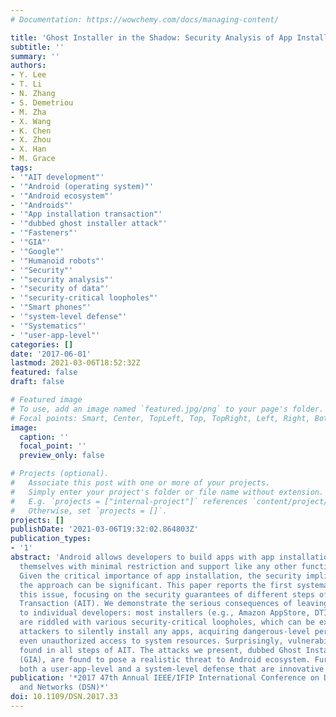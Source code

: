 ```yaml
---
# Documentation: https://wowchemy.com/docs/managing-content/

title: 'Ghost Installer in the Shadow: Security Analysis of App Installation on Android'
subtitle: ''
summary: ''
authors:
- Y. Lee
- T. Li
- N. Zhang
- S. Demetriou
- M. Zha
- X. Wang
- K. Chen
- X. Zhou
- X. Han
- M. Grace
tags:
- '"AIT development"'
- '"Android (operating system)"'
- '"Android ecosystem"'
- '"Androids"'
- '"App installation transaction"'
- '"dubbed ghost installer attack"'
- '"Fasteners"'
- '"GIA"'
- '"Google"'
- '"Humanoid robots"'
- '"Security"'
- '"security analysis"'
- '"security of data"'
- '"security-critical loopholes"'
- '"Smart phones"'
- '"system-level defense"'
- '"Systematics"'
- '"user-app-level"'
categories: []
date: '2017-06-01'
lastmod: 2021-03-06T18:52:32Z
featured: false
draft: false

# Featured image
# To use, add an image named `featured.jpg/png` to your page's folder.
# Focal points: Smart, Center, TopLeft, Top, TopRight, Left, Right, BottomLeft, Bottom, BottomRight.
image:
  caption: ''
  focal_point: ''
  preview_only: false

# Projects (optional).
#   Associate this post with one or more of your projects.
#   Simply enter your project's folder or file name without extension.
#   E.g. `projects = ["internal-project"]` references `content/project/deep-learning/index.md`.
#   Otherwise, set `projects = []`.
projects: []
publishDate: '2021-03-06T19:32:02.864803Z'
publication_types:
- '1'
abstract: 'Android allows developers to build apps with app installation functionality
  themselves with minimal restriction and support like any other functionalities.
  Given the critical importance of app installation, the security implications of
  the approach can be significant. This paper reports the first systematic study on
  this issue, focusing on the security guarantees of different steps of the App Installation
  Transaction (AIT). We demonstrate the serious consequences of leaving AIT development
  to individual developers: most installers (e.g., Amazon AppStore, DTIgnite, Baidu)
  are riddled with various security-critical loopholes, which can be exploited by
  attackers to silently install any apps, acquiring dangerous-level permissions or
  even unauthorized access to system resources. Surprisingly, vulnerabilities were
  found in all steps of AIT. The attacks we present, dubbed Ghost Installer Attack
  (GIA), are found to pose a realistic threat to Android ecosystem. Further, we developed
  both a user-app-level and a system-level defense that are innovative and practical.'
publication: '*2017 47th Annual IEEE/IFIP International Conference on Dependable Systems
  and Networks (DSN)*'
doi: 10.1109/DSN.2017.33
---
```

